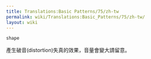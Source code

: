 ```yaml
---
title: Translations:Basic Patterns/75/zh-tw
permalink: wiki/Translations:Basic_Patterns/75/zh-tw/
layout: wiki
---
```


``` Haskell
shape
```

產生破音(distortion)失真的效果，音量會變大請留意。
